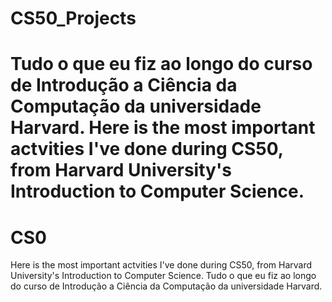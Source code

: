 # CS50_Projects
Tudo o que eu fiz ao longo do curso de Introdução a Ciência da Computação da universidade Harvard. Here is the most important actvities I've done during CS50, from Harvard University's Introduction to Computer Science.
=======
# CS0
Here is the most important actvities I've done during CS50, from Harvard University's Introduction to Computer Science.
Tudo o que eu fiz ao longo do curso de Introdução a Ciência da Computação da universidade Harvard. 
